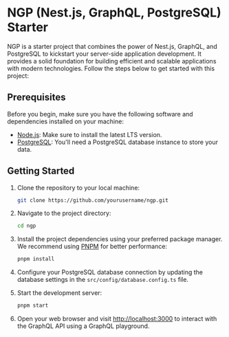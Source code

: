 # NGP (Nest.js, GraphQL, PostgreSQL) Starter

NGP is a starter project that combines the power of Nest.js, GraphQL, and PostgreSQL to kickstart your server-side application development. It provides a solid foundation for building efficient and scalable applications with modern technologies. Follow the steps below to get started with this project:

## Prerequisites

Before you begin, make sure you have the following software and dependencies installed on your machine:

- [Node.js](https://nodejs.org/): Make sure to install the latest LTS version.
- [PostgreSQL](https://www.postgresql.org/): You'll need a PostgreSQL database instance to store your data.

## Getting Started

1. Clone the repository to your local machine:

   ```bash
   git clone https://github.com/yourusername/ngp.git
   ```

2. Navigate to the project directory:

   ```bash
   cd ngp
   ```

3. Install the project dependencies using your preferred package manager. We recommend using [PNPM](https://pnpm.io/) for better performance:

   ```bash
   pnpm install
   ```

4. Configure your PostgreSQL database connection by updating the database settings in the `src/config/database.config.ts` file.

5. Start the development server:

   ```bash
   pnpm start
   ```

6. Open your web browser and visit [http://localhost:3000](http://localhost:3000/graphql) to interact with the GraphQL API using a GraphQL playground.

<!-- ## Project Structure

The project structure is organized as follows:

- `src`: Contains your application source code.
  - `controllers`: Define your API endpoints and route handlers.
  - `modules`: Organize your application into different modules, each responsible for specific functionality.
  - `resolvers`: Define GraphQL resolvers to handle GraphQL queries and mutations.
  - `entities`: Define your database entities using TypeORM decorators.
  - `services`: Implement business logic and services.
  - `config`: Store configuration files and settings.
  - `utils`: Utility functions and helpers. -->

<!-- ## Testing

NGP provides testing utilities using Jest. You can run the following commands to perform different types of tests:

- Unit tests:

  ```bash
  pnpm run test
  ```

- End-to-end tests:

  ```bash
  pnpm run test:e2e
  ```

- Test coverage:

  ```bash
  pnpm run test:cov
  ``` -->
